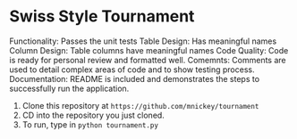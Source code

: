 # Swiss Style Tournament
Functionality: Passes the unit tests
Table Design: Has meaningful names
Column Design: Table columns have meaningful names
Code Quality: Code is ready for personal review and formatted well.
Comemnts: Comments are used to detail complex areas of code and to show testing process.
Documentation: README is included and demonstrates the steps to successfully run the application.

1. Clone this repository at `https://github.com/mnickey/tournament`
2. CD into the repository you just cloned.
3. To run, type in `python tournament.py`
